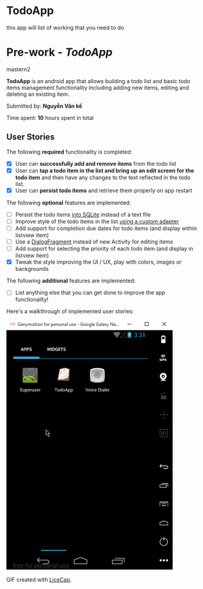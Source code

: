 # TodoApp
this app will list of working that you need to do
# Pre-work - *TodoApp*

mastern2

**TodoApp** is an android app that allows building a todo list and basic todo items management functionality including adding new items, editing and deleting an existing item.

Submitted by: **Nguyễn Văn kế**

Time spent: **10** hours spent in total

## User Stories

The following **required** functionality is completed:

* [x] User can **successfully add and remove items** from the todo list
* [x] User can **tap a todo item in the list and bring up an edit screen for the todo item** and then have any changes to the text reflected in the todo list.
* [x] User can **persist todo items** and retrieve them properly on app restart

The following **optional** features are implemented:

* [ ] Persist the todo items [into SQLite](http://guides.codepath.com/android/Persisting-Data-to-the-Device#sqlite) instead of a text file
* [ ] Improve style of the todo items in the list [using a custom adapter](http://guides.codepath.com/android/Using-an-ArrayAdapter-with-ListView)
* [ ] Add support for completion due dates for todo items (and display within listview item)
* [ ] Use a [DialogFragment](http://guides.codepath.com/android/Using-DialogFragment) instead of new Activity for editing items
* [ ] Add support for selecting the priority of each todo item (and display in listview item)
* [x] Tweak the style improving the UI / UX, play with colors, images or backgrounds

The following **additional** features are implemented:
* [ ] List anything else that you can get done to improve the app functionality!

Here's a walkthrough of implemented user stories:

<img src='https://github.com/kenguyen224/TodoApp/blob/master/DemoTodoApp.gif' />

GIF created with [LiceCap](http://www.cockos.com/licecap/).

